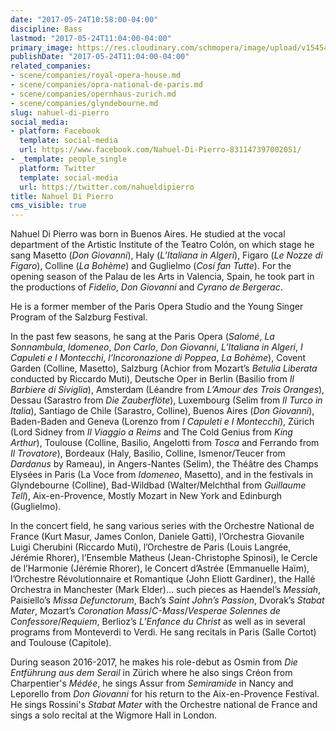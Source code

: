 ```yaml
---
date: "2017-05-24T10:58:00-04:00"
discipline: Bass
lastmod: "2017-05-24T11:04:00-04:00"
primary_image: https://res.cloudinary.com/schmopera/image/upload/v1545409169/media/webhook-uploads/1495637718225/Nahuel-Di-Pierro-full.jpg.jpg
publishDate: "2017-05-24T11:04:00-04:00"
related_companies:
- scene/companies/royal-opera-house.md
- scene/companies/opra-national-de-paris.md
- scene/companies/opernhaus-zurich.md
- scene/companies/glyndebourne.md
slug: nahuel-di-pierro
social_media:
- platform: Facebook
  template: social-media
  url: https://www.facebook.com/Nahuel-Di-Pierro-831147397002051/
- _template: people_single
  platform: Twitter
  template: social-media
  url: https://twitter.com/nahueldipierro
title: Nahuel Di Pierro
cms_visible: true
---
```


Nahuel Di Pierro was born in Buenos Aires. He studied at the vocal department of the Artistic Institute of the Teatro Colón, on which stage he sang Masetto (*Don Giovanni*), Haly (*L’Italiana in Algeri*), Figaro (*Le Nozze di Figaro*), Colline (*La Bohème*) and Guglielmo (*Cosí fan Tutte*). For the opening season of the Palau de les Arts in Valencia, Spain, he took part in the productions of *Fidelio*, *Don Giovanni* and *Cyrano de Bergerac*.
 
He is a former member of the Paris Opera Studio and the Young Singer Program of the Salzburg Festival.
 
In the past few seasons, he sang at the Paris Opera (*Salomé*, *La Sonnambula*, *Idomeneo*, *Don Carlo*, *Don Giovanni*, *L’Italiana in Algeri*, *I Capuleti e I Montecchi*, *l’Incoronazione di Poppea*, *La Bohème*), Covent Garden (Colline, Masetto), Salzburg (Achior from Mozart’s *Betulia Liberata* conducted by Riccardo Muti), Deutsche Oper in Berlin (Basilio from *Il Barbiere di Siviglia*), Amsterdam (Léandre from *L’Amour des Trois Oranges*), Dessau (Sarastro from *Die Zauberflöte*), Luxembourg (Selim from *Il Turco in Italia*), Santiago de Chile (Sarastro, Colline), Buenos Aires (*Don Giovanni*), Baden-Baden and Geneva (Lorenzo from *I Capuleti e I Montecchi*), Zürich (Lord Sidney from *Il Viaggio a Reims* and The Cold Genius from *King Arthur*), Toulouse (Colline, Basilio, Angelotti from *Tosca* and Ferrando from *Il Trovatore*), Bordeaux (Haly, Basilio, Colline, Ismenor/Teucer from *Dardanus* by Rameau), in Angers-Nantes (Selim), the Théâtre des Champs Elysées in Paris (La Voce from *Idomeneo*, Masetto), and in the festivals in Glyndebourne (Colline), Bad-Wildbad (Walter/Melchthal from *Guillaume Tell*), Aix-en-Provence, Mostly Mozart in New York and Edinburgh (Guglielmo).
 
In the concert field, he sang various series with the Orchestre National de France (Kurt Masur, James Conlon, Daniele Gatti), l’Orchestra Giovanile Luigi Cherubini (Riccardo Muti), l’Orchestre de Paris (Louis Langrée, Jérémie Rhorer), l’Ensemble Matheus (Jean-Christophe Spinosi), le Cercle de l’Harmonie (Jérémie Rhorer), le Concert d’Astrée (Emmanuelle Haïm), l’Orchestre Révolutionnaire et Romantique (John Eliott Gardiner), the Hallé Orchestra in Manchester (Mark Elder)… such pieces as Haendel’s *Messiah*, Paisiello’s *Missa Defunctorum*, Bach’s *Saint John’s Passion*, Dvorak’s *Stabat Mater*, Mozart’s *Coronation Mass*/*C-Mass*/*Vesperae Solennes de Confessore*/*Requiem*, Berlioz’s *L’Enfance du Christ* as well as in several programs from Monteverdi to Verdi. He sang recitals in Paris (Salle Cortot) and Toulouse (Capitole).
 
During season 2016-2017, he makes his role-debut as Osmin from *Die Entführung aus dem Serail* in Zürich where he also sings Créon from Charpentier's *Médée*, he sings Assur from *Semiramide* in Nancy and Leporello from *Don Giovanni* for his return to the Aix-en-Provence Festival. He sings Rossini's *Stabat Mater* with the Orchestre national de France and sings a solo recital at the Wigmore Hall in London.
